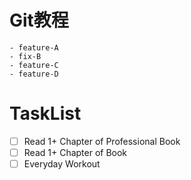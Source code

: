 # Git教程

    - feature-A
    - fix-B
    - feature-C
    - feature-D

# TaskList
- [ ] Read 1+ Chapter of Professional Book
- [ ] Read 1+ Chapter of Book
- [ ] Everyday Workout
